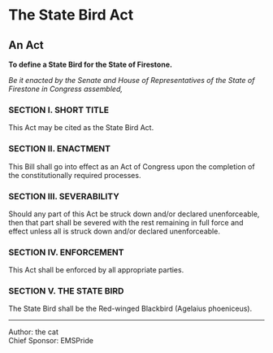 # The State Bird Act

## An Act<br/>
**To define a State Bird for the State of Firestone.**

*Be it enacted by the Senate and House of Representatives of the State of<br/>
Firestone in Congress assembled,*

### SECTION I. SHORT TITLE

This Act may be cited as the State Bird Act.

### SECTION II. ENACTMENT

This Bill shall go into effect as an Act of Congress upon the completion of the constitutionally required processes.

### SECTION III. SEVERABILITY

Should any part of this Act be struck down and/or declared unenforceable, then that part shall be severed with the rest remaining in full force and effect unless all is struck down and/or declared unenforceable.

### SECTION IV. ENFORCEMENT

This Act shall be enforced by all appropriate parties.

### SECTION V. THE STATE BIRD

The State Bird shall be the Red-winged Blackbird (Agelaius phoeniceus).

---

Author: the cat<br/>
Chief Sponsor: EMSPride
